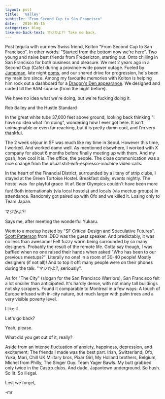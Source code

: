 ```yaml
---
layout: post
title:  'Valley'
subtitle: "From Second Cup to San Francisco"
date:   2016-05-15
categories: blog
take-me-back-text: マジかよ?! Take me back.
---
```


Post tequila with our new Swiss friend, Kolton "From Second Cup to San Francisco". In other words: "Started from the bottom now we're here". Two young and naive best friends from Fredericton, starting out. Onto chilling in San Francisco for both business and pleasure. We met 2 years ago in a Second Cup (Cafe) during a province-wide power outage. Fueled by <a href="https://vimeo.com/141549468" target="_blank">Jumpman</a>, late night <a href="http://pomodorotechnique.com/" target="_blank">poms</a>, and our shared drive for progression, he's been my main bro since. Among my favourite memories with Kolton is helping him rock out a dashboard for a <a href="http://www.cbc.ca/dragonsden/pitches/simptek-technologies" target="_blank">Dragon's Den appearance</a>. We designed and coded till the 9AM sunrise (from the night before).

<div class="quote big">
  <p>We have no idea what we're doing, but we're fucking doing it.</p>
  <span class="source">Rob Bailey and the Hustle Standard</span>
</div>

In the great white tube 37,000 feet above ground, looking back thinking "I have no idea what I'm doing", wondering how I ever got here. It isn't unimaginable or even far reaching, but it is pretty damn cool, and I'm very thankful.

The 2 week séjour in SF was much like my time in Seoul. However this time, I worked. And worked damn well. As mentioned elsewhere, I worked with X company for about 6 months before finally meeting up with them. And my gosh, how cool it is. The office, the people. The close communication was a nice change from the usual shit-wifi-espresso-machine video calls.

In the heart of the Financial District, surrounded by a litany of strip clubs, I stayed at the Green Tortoise Hostel. Breakfast daily, events nightly. The hostel was &#151; for playful grace &#151; lit af. Beer Olympics couldn't have been more fun! Both internationals (via local hostels) and locals (via meetup groups) in attendance. Randomly got paired up with Ofo and we killed it. Losing only to Team Japan.

<div class="quote big">
  <p>マジかよ?!</p>
  <span class="source">Says me, after meeting the wonderful Yukaru.</span>
</div>

Went to a meetup hosted by "SF Critical Design and Speculative Futures". <a href="https://www.ideo.com/people/scott-paterson" target="_blank">Scott Patterson</a> from IDEO was the guest speaker. And predictably, it was no less than awesome! Felt fuzzy warm being surrounded by so many designers. Probably the result of the remote life. Gotta say though, I was baffled when no one raised their hands when asked "Who has been to our previous meetups?". Literally no one! In a room of 30-40 people! Mostly designers (if not all)! And to top it off: many people were on their phones during the talk. "マジかよ?, seriously".

As for "The City" (slogan for the San Francisco Warriors), San Francisco felt a lot smaller than anticipated. It's hardly dense, with not many tall buildings not sky scrapers. Found it comparable to Montreal in a few ways: A touch of Europe infused with in-city nature, but much larger with palm trees and a very visible poverty level.

I like it.

Let's go back?

Yeah, please.

What did you get out of it, really?

Aside from an intense fluctuation of anxiety, happiness, depression, and excitement; The friends I made was the best part. Irish, Switzerland, Ofo, Yuka, Mari, Chill UK Military bros, Pixar Girl, My Holland brothers, Belgium, Michel from Philly, The Singer Guy. Team Yager Bawls. My butt grabbed only twice in the Castro clubs. And dude, Japantown underground. So hush. So lit. So illegal.

Lest we forget,

-mr
